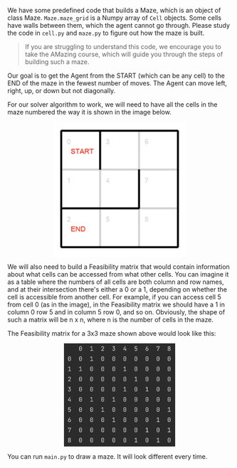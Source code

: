 
We have some predefined code that builds a Maze,
which is an object of class Maze. `Maze.maze_grid` is a Numpy array of `Cell` objects.
Some cells have walls between them, which the agent cannot go through.
Please study the code in `cell.py` and `maze.py` to figure out how the maze is built.

> If you are struggling to understand this code, we encourage you to take the AMazing course, which will
guide you through the steps of building such a maze.

Our goal is to get the Agent from the START (which can be any cell) to the END of the maze in the fewest number of moves.
The Agent can move left, right, up, or down but not diagonally.

For our solver algorithm to work, we will need to have all the cells in the
maze numbered the way it is shown in the image below.

<img src="maze_example.png" width="300">

We will also need to build a Feasibility matrix that would
contain information about what cells can be accessed from what other cells. You can imagine it as a table where the numbers of all cells
are both column and row names, and at their intersection there's either a 0 or a 1, depending on whether the cell is accessible from another cell.
For example, if you can access cell 5 from cell 0 (as in the image), in the Feasibility matrix we should have a 1 in column 0 row 5 and in column 5 row 0, and so on.
Obviously, the shape of such a matrix will be n x n, where n is the number of cells in the maze.


The Feasibility matrix for a 3x3 maze shown above would look like this:

<img src="feasibility.png" width="250">

You can run `main.py` to draw a maze. It will look different every time.

<style>
img {
  display: block;
  margin-left: auto;
  margin-right: auto;
}
</style>